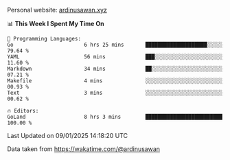 Personal website: [ardinusawan.xyz](https://ardinusawan.xyz)

<!--START_SECTION:waka-->
📊 **This Week I Spent My Time On** 

```text
💬 Programming Languages: 
Go                       6 hrs 25 mins       ████████████████████░░░░░   79.64 % 
YAML                     56 mins             ███░░░░░░░░░░░░░░░░░░░░░░   11.60 % 
Markdown                 34 mins             ██░░░░░░░░░░░░░░░░░░░░░░░   07.21 % 
Makefile                 4 mins              ░░░░░░░░░░░░░░░░░░░░░░░░░   00.93 % 
Text                     3 mins              ░░░░░░░░░░░░░░░░░░░░░░░░░   00.62 % 

🔥 Editors: 
GoLand                   8 hrs 3 mins        █████████████████████████   100.00 % 
```


 Last Updated on 09/01/2025 14:18:20 UTC
<!--END_SECTION:waka-->
Data taken from https://wakatime.com/@ardinusawan
